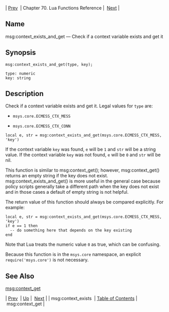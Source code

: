 | [Prev](lua.ref.msg_context_exists)  | Chapter 70. Lua Functions Reference |  [Next](lua.ref.msg_context_get) |

<a name="lua.ref.msg_context_exists_and_get"></a>
## Name

msg:context_exists_and_get — Check if a context variable exists and get it

<a name="idp15932464"></a>
## Synopsis

`msg:context_exists_and_get(type, key);`

```
type: numeric
key: string
```
<a name="idp15935456"></a>
## Description

Check if a context variable exists and get it. Legal values for `type` are:

*   `msys.core.ECMESS_CTX_MESS`

*   `msys.core.ECMESS_CTX_CONN`

`local e, str = msg:context_exists_and_get(msys.core.ECMESS_CTX_MESS, 'key')`

If the context variable `key` was found, `e` will be `1` and `str` will be a string value. If the context variable `key` was not found, `e` will be `0` and `str` will be nil.

This function is similar to msg:context_get(); however, msg:context_get() returns an empty string if the key does not exist. msg:context_exists_and_get() is more useful in the general case because policy scripts generally take a different path when the key does not exist and in those cases a default of empty string is not helpful.

The return value of this function should always be compared explicitly. For example:

```
local e, str = msg:context_exists_and_get(msys.core.ECMESS_CTX_MESS, 'key')
if e == 1 then
  -- do something here that depends on the key existing
end
```

Note that Lua treats the numeric value `0` as true, which can be confusing.

Because this function is in the `msys.core` namespace, an explicit `require('msys.core')` is not necessary.

<a name="idp15950336"></a>
## See Also

[msg:context_get](lua.ref.msg_context_get "msg:context_get")

| [Prev](lua.ref.msg_context_exists)  | [Up](lua.function.details) |  [Next](lua.ref.msg_context_get) |
| msg:context_exists  | [Table of Contents](index) |  msg:context_get |

